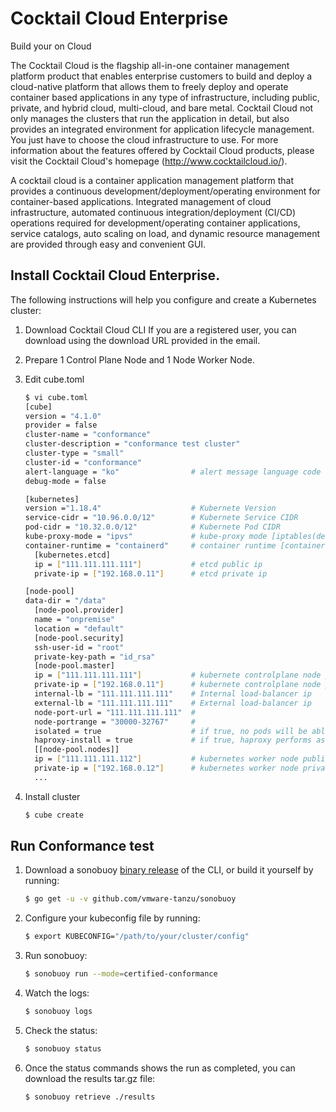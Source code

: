 # Cocktail Cloud Enterprise 
Build your on Cloud

The Cocktail Cloud is the flagship all-in-one container management platform product that enables enterprise customers to build and deploy a cloud-native platform
that allows them to freely deploy and operate container based applications in any type of infrastructure, including public, private, and hybrid cloud, multi-cloud, and bare metal.
Cocktail Cloud not only manages the clusters that run the application in detail, but also provides an integrated environment for application lifecycle management.
You just have to choose the cloud infrastructure to use. For more information about the features offered by Cocktail Cloud products, please visit the Cocktail Cloud's homepage (http://www.cocktailcloud.io/).

A cocktail cloud is a container application management platform that provides a continuous development/deployment/operating environment for container-based applications. Integrated management of cloud infrastructure, automated continuous integration/deployment (CI/CD) operations required for development/operating container applications, service catalogs, auto scaling on load, and dynamic resource management are provided through easy and convenient GUI.

## Install Cocktail Cloud Enterprise.

The following instructions will help you configure and create a Kubernetes cluster:

1. Download Cocktail Cloud CLI
   If you are a registered user, you can download using the download URL provided in the email.

2. Prepare 1 Control Plane Node and 1 Node Worker Node.

3. Edit cube.toml
    ```sh
    $ vi cube.toml
    [cube]
    version = "4.1.0"
    provider = false
    cluster-name = "conformance"
    cluster-description = "conformance test cluster"
    cluster-type = "small"
    cluster-id = "conformance"
    alert-language = "ko"                # alert message language code [ko | en]
    debug-mode = false
    
    [kubernetes]
    version ="1.18.4"                    # Kubernete Version
    service-cidr = "10.96.0.0/12"        # Kubernete Service CIDR
    pod-cidr = "10.32.0.0/12"            # Kubernete Pod CIDR
    kube-proxy-mode = "ipvs"             # kube-proxy mode [iptables(default) | ipvs]
    container-runtime = "containerd"     # container runtime [containerd(default) | docker]
      [kubernetes.etcd]
      ip = ["111.111.111.111"]           # etcd public ip
      private-ip = ["192.168.0.11"]      # etcd private ip
    
    [node-pool]
    data-dir = "/data"
      [node-pool.provider]
      name = "onpremise"
      location = "default"
      [node-pool.security]
      ssh-user-id = "root"
      private-key-path = "id_rsa"
      [node-pool.master]
      ip = ["111.111.111.111"]           # kubernete controlplane node public ip
      private-ip = ["192.168.0.11"]      # kubernete controlplane node private ip
      internal-lb = "111.111.111.111"    # Internal load-balancer ip
      external-lb = "111.111.111.111"    # External load-balancer ip
      node-port-url = "111.111.111.111"  # 
      node-portrange = "30000-32767"     #
      isolated = true                    # if true, no pods will be able to scheduler master node unless it has a matching toleration
      haproxy-install = true             # if true, haproxy performs as internal load-balancer
      [[node-pool.nodes]]
      ip = ["111.111.111.112"]           # kubernetes worker node public ip
      private-ip = ["192.168.0.12"]      # kubernetes worker node private ip
      ...

    ```
4. Install cluster
    ```sh
    $ cube create
    ```

## Run Conformance test

1. Download a sonobuoy [binary release](https://github.com/heptio/sonobuoy/releases) of the CLI, or build it yourself by running:
    ```sh
    $ go get -u -v github.com/vmware-tanzu/sonobuoy
    ```

2. Configure your kubeconfig file by running:
    ```sh
    $ export KUBECONFIG="/path/to/your/cluster/config"
    ```

3. Run sonobuoy:
    ```sh
    $ sonobuoy run --mode=certified-conformance
    ```

4. Watch the logs:
    ```sh
    $ sonobuoy logs
    ```

5. Check the status:
    ```sh
    $ sonobuoy status
    ```

6. Once the status commands shows the run as completed, you can download the results tar.gz file:
    ```sh
    $ sonobuoy retrieve ./results
    ```